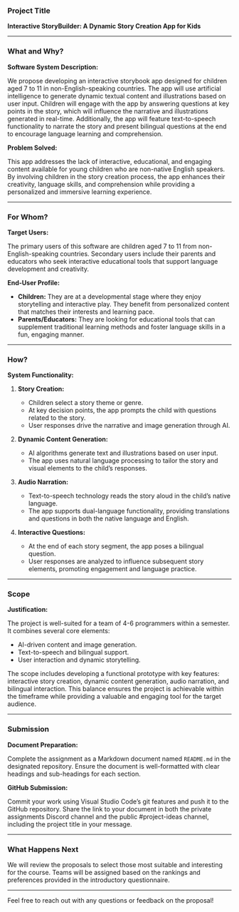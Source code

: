 ### Project Title

**Interactive StoryBuilder: A Dynamic Story Creation App for Kids**

---

### What and Why?

**Software System Description:**

We propose developing an interactive storybook app designed for children aged 7 to 11 in non-English-speaking countries. The app will use artificial intelligence to generate dynamic textual content and illustrations based on user input. Children will engage with the app by answering questions at key points in the story, which will influence the narrative and illustrations generated in real-time. Additionally, the app will feature text-to-speech functionality to narrate the story and present bilingual questions at the end to encourage language learning and comprehension.

**Problem Solved:**

This app addresses the lack of interactive, educational, and engaging content available for young children who are non-native English speakers. By involving children in the story creation process, the app enhances their creativity, language skills, and comprehension while providing a personalized and immersive learning experience.

---

### For Whom?

**Target Users:**

The primary users of this software are children aged 7 to 11 from non-English-speaking countries. Secondary users include their parents and educators who seek interactive educational tools that support language development and creativity.

**End-User Profile:**

- **Children:** They are at a developmental stage where they enjoy storytelling and interactive play. They benefit from personalized content that matches their interests and learning pace.
- **Parents/Educators:** They are looking for educational tools that can supplement traditional learning methods and foster language skills in a fun, engaging manner.

---

### How?

**System Functionality:**

1. **Story Creation:**
   - Children select a story theme or genre.
   - At key decision points, the app prompts the child with questions related to the story.
   - User responses drive the narrative and image generation through AI.

2. **Dynamic Content Generation:**
   - AI algorithms generate text and illustrations based on user input.
   - The app uses natural language processing to tailor the story and visual elements to the child’s responses.

3. **Audio Narration:**
   - Text-to-speech technology reads the story aloud in the child’s native language.
   - The app supports dual-language functionality, providing translations and questions in both the native language and English.

4. **Interactive Questions:**
   - At the end of each story segment, the app poses a bilingual question.
   - User responses are analyzed to influence subsequent story elements, promoting engagement and language practice.

---

### Scope

**Justification:**

The project is well-suited for a team of 4-6 programmers within a semester. It combines several core elements:
- AI-driven content and image generation.
- Text-to-speech and bilingual support.
- User interaction and dynamic storytelling.

The scope includes developing a functional prototype with key features: interactive story creation, dynamic content generation, audio narration, and bilingual interaction. This balance ensures the project is achievable within the timeframe while providing a valuable and engaging tool for the target audience.

---

### Submission

**Document Preparation:**

Complete the assignment as a Markdown document named `README.md` in the designated repository. Ensure the document is well-formatted with clear headings and sub-headings for each section.

**GitHub Submission:**

Commit your work using Visual Studio Code’s git features and push it to the GitHub repository. Share the link to your document in both the private assignments Discord channel and the public #project-ideas channel, including the project title in your message.

---

### What Happens Next

We will review the proposals to select those most suitable and interesting for the course. Teams will be assigned based on the rankings and preferences provided in the introductory questionnaire.

---

Feel free to reach out with any questions or feedback on the proposal!